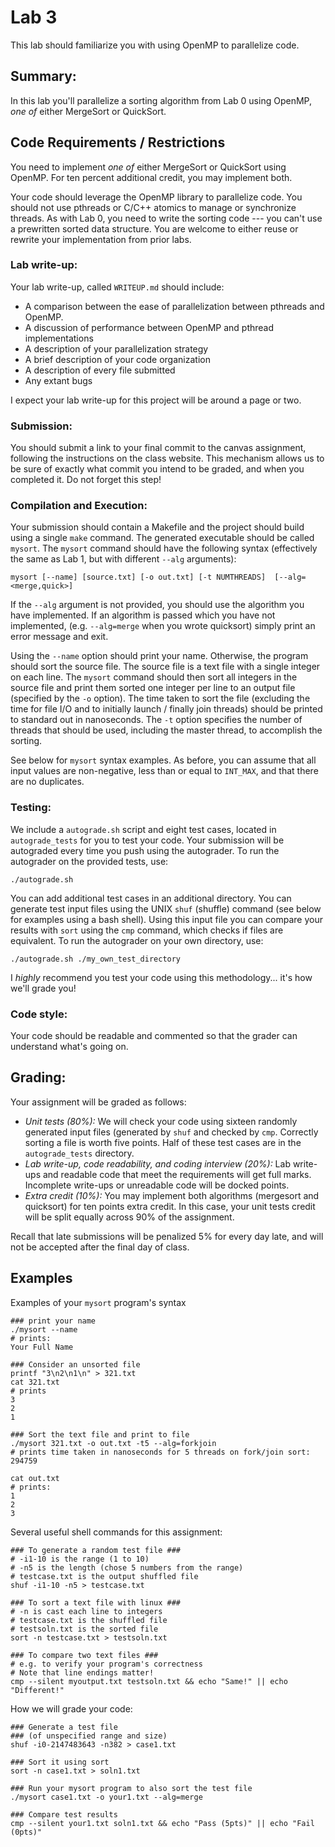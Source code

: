 # Lab 3

This lab should familiarize you with using OpenMP to parallelize code.

## Summary:
In this lab you'll parallelize a sorting algorithm from Lab 0 using OpenMP, *_one of_* either MergeSort or QuickSort.  

## Code Requirements / Restrictions

You need to implement *_one of_* either MergeSort or QuickSort using OpenMP.  For ten percent additional credit, you may implement both.

Your code should leverage the OpenMP library to parallelize code.  You should not use pthreads or C/C++ atomics to manage or synchronize threads.  As with Lab 0, you need to write the sorting code --- you can't use a prewritten sorted data structure.  You are welcome to either reuse or rewrite your implementation from prior labs.  

### Lab write-up:
Your lab write-up, called `WRITEUP.md` should include:
* A comparison between the ease of parallelization between pthreads and OpenMP.
* A discussion of performance between OpenMP and pthread implementations
* A description of your parallelization strategy
* A brief description of your code organization
* A description of every file submitted
* Any extant bugs

I expect your lab write-up for this project will be around a page or two.

### Submission:
You should submit a link to your final commit to the canvas assignment, following the instructions on the class website.  This mechanism allows us to be sure of exactly what commit you intend to be graded, and when you completed it.  Do not forget this step!

### Compilation and Execution:
Your submission should contain a Makefile and the project should build using a single `make` command.  The generated executable should be called `mysort`.  The `mysort` command should have the following syntax  (effectively the same as Lab 1, but with different `--alg` arguments):

`mysort [--name] [source.txt] [-o out.txt] [-t NUMTHREADS]  [--alg=<merge,quick>]`

If the `--alg` argument is not provided, you should use the algorithm you have implemented.  If an algorithm is passed which you have not implemented, (e.g. `--alg=merge` when you wrote quicksort) simply print an error message and exit.

Using the `--name` option should print your name.  Otherwise, the program should sort the source file.  The source file is a text file with a single integer on each line.  The `mysort` command should then sort all integers in the source file and print them sorted one integer per line to an output file (specified by the `-o` option). The time taken to sort the file (excluding the time for file I/O and to initially launch / finally join threads) should be printed to standard out in nanoseconds.  The `-t` option specifies the number of threads that should be used, including the master thread, to accomplish the sorting.  

See below for `mysort` syntax examples.  As before, you can assume that all input values are non-negative, less than or equal to `INT_MAX`, and that there are no duplicates.

### Testing:
We include a `autograde.sh` script and eight test cases, located in `autograde_tests` for you to test your code.  Your submission will be autograded every time you push using the autograder.  To run the autograder on the provided tests, use:

`./autograde.sh`

You can add additional test cases in an additional directory.  You can generate test input files using the UNIX `shuf` (shuffle) command (see below for examples using a bash shell).  Using this input file you can compare your results with `sort` using the `cmp` command, which checks if files are equivalent. To run the autograder on your own directory, use:

`./autograde.sh ./my_own_test_directory`

I _highly_ recommend you test your code using this methodology... it's how we'll grade you!

### Code style:
Your code should be readable and commented so that the grader can understand what's going on.

## Grading:
Your assignment will be graded as follows:
* *Unit tests (80%):*
We will check your code using sixteen randomly generated input files (generated by `shuf` and checked by `cmp`.  Correctly sorting a file is worth five points.  Half of these test cases are in the `autograde_tests` directory.
* *Lab write-up, code readability, and coding interview (20%):* 
Lab write-ups and readable code that meet the requirements will get full marks. Incomplete write-ups or unreadable code will be docked points.
* *Extra credit (10%):*
You may implement both algorithms (mergesort and quicksort) for ten points extra credit. In this case, your unit tests credit will be split equally across 90% of the assignment.

Recall that late submissions will be penalized 5% for every day late, and will not be accepted after the final day of class.

## Examples

Examples of your `mysort` program's syntax
```
### print your name
./mysort --name
# prints:
Your Full Name

### Consider an unsorted file
printf "3\n2\n1\n" > 321.txt
cat 321.txt
# prints
3
2
1

### Sort the text file and print to file
./mysort 321.txt -o out.txt -t5 --alg=forkjoin
# prints time taken in nanoseconds for 5 threads on fork/join sort:
294759

cat out.txt
# prints:
1
2
3
```

Several useful shell commands for this assignment:
```
### To generate a random test file ###
# -i1-10 is the range (1 to 10)
# -n5 is the length (chose 5 numbers from the range)
# testcase.txt is the output shuffled file
shuf -i1-10 -n5 > testcase.txt

### To sort a text file with linux ###
# -n is cast each line to integers
# testcase.txt is the shuffled file
# testsoln.txt is the sorted file
sort -n testcase.txt > testsoln.txt

### To compare two text files ###
# e.g. to verify your program's correctness
# Note that line endings matter!
cmp --silent myoutput.txt testsoln.txt && echo "Same!" || echo "Different!"
```


How we will grade your code:
```
### Generate a test file
### (of unspecified range and size)
shuf -i0-2147483643 -n382 > case1.txt

### Sort it using sort
sort -n case1.txt > soln1.txt

### Run your mysort program to also sort the test file
./mysort case1.txt -o your1.txt --alg=merge

### Compare test results
cmp --silent your1.txt soln1.txt && echo "Pass (5pts)" || echo "Fail (0pts)"
```
